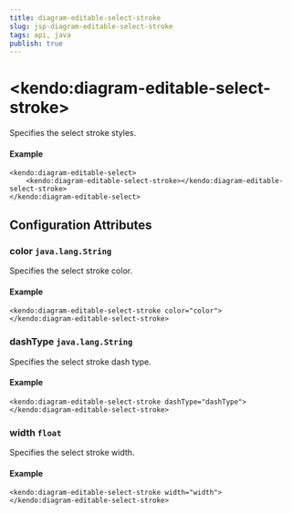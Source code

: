 ```yaml
---
title: diagram-editable-select-stroke
slug: jsp-diagram-editable-select-stroke
tags: api, java
publish: true
---
```


# \<kendo:diagram-editable-select-stroke\>

Specifies the select stroke styles.

#### Example
    <kendo:diagram-editable-select>
        <kendo:diagram-editable-select-stroke></kendo:diagram-editable-select-stroke>
    </kendo:diagram-editable-select>

## Configuration Attributes

### color `java.lang.String`

Specifies the select stroke color.

#### Example
    <kendo:diagram-editable-select-stroke color="color">
    </kendo:diagram-editable-select-stroke>

### dashType `java.lang.String`

Specifies the select stroke dash type.

#### Example
    <kendo:diagram-editable-select-stroke dashType="dashType">
    </kendo:diagram-editable-select-stroke>

### width `float`

Specifies the select stroke width.

#### Example
    <kendo:diagram-editable-select-stroke width="width">
    </kendo:diagram-editable-select-stroke>


